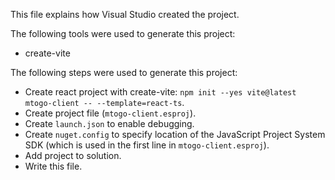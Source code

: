 This file explains how Visual Studio created the project.

The following tools were used to generate this project:
- create-vite

The following steps were used to generate this project:
- Create react project with create-vite: `npm init --yes vite@latest mtogo-client -- --template=react-ts`.
- Create project file (`mtogo-client.esproj`).
- Create `launch.json` to enable debugging.
- Create `nuget.config` to specify location of the JavaScript Project System SDK (which is used in the first line in `mtogo-client.esproj`).
- Add project to solution.
- Write this file.
